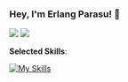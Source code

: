 
<!-- - 🔭 I’m currently working on ... -->
<!-- 🌱 I’m currently learning Kotlin, Dart and Rust -->
<!-- - 👯 I’m looking to collaborate on ... -->
<!-- - 🤔 I’m looking for help with ... -->
<!-- - 💬 Ask me about PHP, Java, Kotlin, Android -->
<!-- - 📫 How to reach me: ... -->
<!-- - 😄 Pronouns: ... -->
<!-- - ⚡ Fun fact: ... -->

### Hey, I'm Erlang Parasu! 👋

<!-- <picture>
<source 
  srcset="https://github-readme-stats.vercel.app/api?username=erlangparasu&show_icons=true&theme=dark&count_private=true"
  media="(prefers-color-scheme: dark)"
/>
<source
  srcset="https://github-readme-stats.vercel.app/api?username=erlangparasu&show_icons=true&count_private=true"
  media="(prefers-color-scheme: light), (prefers-color-scheme: no-preference)"
/>
<img src="https://github-readme-stats.vercel.app/api?username=erlangparasu&show_icons=true&count_private=true" />
</picture> -->
<picture>
<source 
  srcset="https://raw.githubusercontent.com/erlangparasu/github-stats/master/generated/overview.svg#gh-dark-mode-only"
  media="(prefers-color-scheme: dark)"
/>
<source
  srcset="https://raw.githubusercontent.com/erlangparasu/github-stats/master/generated/overview.svg#gh-light-mode-only"
  media="(prefers-color-scheme: light), (prefers-color-scheme: no-preference)"
/>
<img src="https://github-readme-stats.vercel.app/api?username=erlangparasu&show_icons=true&count_private=true" />
</picture>
<picture>
<source 
  srcset="https://raw.githubusercontent.com/erlangparasu/github-stats/master/generated/languages.svg#gh-dark-mode-only"
  media="(prefers-color-scheme: dark)"
/>
<source
  srcset="https://raw.githubusercontent.com/erlangparasu/github-stats/master/generated/languages.svg#gh-light-mode-only"
  media="(prefers-color-scheme: light), (prefers-color-scheme: no-preference)"
/>
<img src="https://github-readme-stats.vercel.app/api?username=erlangparasu&show_icons=true&count_private=true" />
</picture>

**Selected Skills**:

[![My Skills](https://skillicons.dev/icons?&i=git,js,jquery,ts,php,laravel,mysql,sqlite,java,kotlin,androidstudio,dart,flutter,rust,actix,vscode,ansible,jenkins,linux,debian,ubuntu,nginx,docker,firebase&perline=7)]([https://skillicons.dev](https://github.com/erlangparasu/))

